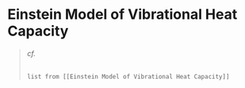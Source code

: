 # Einstein Model of Vibrational Heat Capacity

> ###### cf.
> ```dataview
> list from [[Einstein Model of Vibrational Heat Capacity]]
> ```
